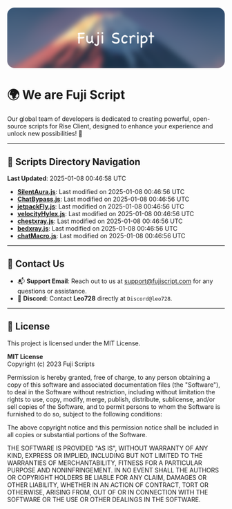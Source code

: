 ![Banner](.github/b.webp)

# 🌍 **We are Fuji Script**

Our global team of developers is dedicated to creating powerful, open-source scripts for Rise Client, designed to enhance your experience and unlock new possibilities! 🌟

---
<!-- SCRIPTS_NAVIGATION_START -->
## 📂 **Scripts Directory Navigation**

**Last Updated**: 2025-01-08 00:46:58 UTC

- **[SilentAura.js](scripts/SilentAura.js)**: Last modified on 2025-01-08 00:46:56 UTC
- **[ChatBypass.js](scripts/ChatBypass.js)**: Last modified on 2025-01-08 00:46:56 UTC
- **[jetpackFly.js](scripts/jetpackFly.js)**: Last modified on 2025-01-08 00:46:56 UTC
- **[velocityHylex.js](scripts/velocityHylex.js)**: Last modified on 2025-01-08 00:46:56 UTC
- **[chestxray.js](scripts/chestxray.js)**: Last modified on 2025-01-08 00:46:56 UTC
- **[bedxray.js](scripts/bedxray.js)**: Last modified on 2025-01-08 00:46:56 UTC
- **[chatMacro.js](scripts/chatMacro.js)**: Last modified on 2025-01-08 00:46:56 UTC

<!-- SCRIPTS_NAVIGATION_END -->

---

## 💬 **Contact Us**  
- 📬 **Support Email**: Reach out to us at [support@fujiscript.com](mailto:support@fujiscript.com) for any questions or assistance.  
- 💬 **Discord**: Contact **Leo728** directly at `Discord@leo728`.

---

## 📜 **License**

This project is licensed under the MIT License.  

**MIT License**  
Copyright (c) 2023 Fuji Scripts  

Permission is hereby granted, free of charge, to any person obtaining a copy of this software and associated documentation files (the "Software"), to deal in the Software without restriction, including without limitation the rights to use, copy, modify, merge, publish, distribute, sublicense, and/or sell copies of the Software, and to permit persons to whom the Software is furnished to do so, subject to the following conditions:  

The above copyright notice and this permission notice shall be included in all copies or substantial portions of the Software.  

THE SOFTWARE IS PROVIDED "AS IS", WITHOUT WARRANTY OF ANY KIND, EXPRESS OR IMPLIED, INCLUDING BUT NOT LIMITED TO THE WARRANTIES OF MERCHANTABILITY, FITNESS FOR A PARTICULAR PURPOSE AND NONINFRINGEMENT. IN NO EVENT SHALL THE AUTHORS OR COPYRIGHT HOLDERS BE LIABLE FOR ANY CLAIM, DAMAGES OR OTHER LIABILITY, WHETHER IN AN ACTION OF CONTRACT, TORT OR OTHERWISE, ARISING FROM, OUT OF OR IN CONNECTION WITH THE SOFTWARE OR THE USE OR OTHER DEALINGS IN THE SOFTWARE.  
